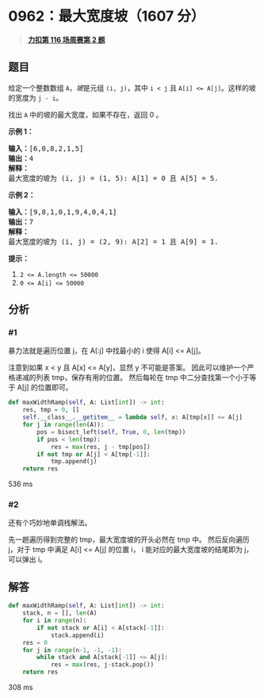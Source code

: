# 0962：最大宽度坡（1607 分）


> <u>**[力扣第 116 场周赛第 2 题](https://leetcode.cn/problems/maximum-width-ramp/)**</u>

## 题目

<p>给定一个整数数组 <code>A</code>，<em>坡</em>是元组 <code>(i, j)</code>，其中  <code>i &lt; j</code> 且 <code>A[i] &lt;= A[j]</code>。这样的坡的宽度为 <code>j - i</code>。</p>

<p>找出 <code>A</code> 中的坡的最大宽度，如果不存在，返回 0 。</p>



<p><strong>示例 1：</strong></p>

<pre><strong>输入：</strong>[6,0,8,2,1,5]
<strong>输出：</strong>4
<strong>解释：</strong>
最大宽度的坡为 (i, j) = (1, 5): A[1] = 0 且 A[5] = 5.
</pre>

<p><strong>示例 2：</strong></p>

<pre><strong>输入：</strong>[9,8,1,0,1,9,4,0,4,1]
<strong>输出：</strong>7
<strong>解释：</strong>
最大宽度的坡为 (i, j) = (2, 9): A[2] = 1 且 A[9] = 1.
</pre>



<p><strong>提示：</strong></p>

<ol>
<li><code>2 &lt;= A.length &lt;= 50000</code></li>
<li><code>0 &lt;= A[i] &lt;= 50000</code></li>
</ol>




## 分析

### #1

暴力法就是遍历位置 j，在 A[:j] 中找最小的 i 使得 A[i] <= A[j]。

注意到如果 x < y 且 A[x] <= A[y]，显然 y 不可能是答案。
因此可以维护一个严格递减的列表 tmp，保存有用的位置。
然后每轮在 tmp 中二分查找第一个小于等于 A[j] 的位置即可。

```python
def maxWidthRamp(self, A: List[int]) -> int:
	res, tmp = 0, []
	self.__class__.__getitem__ = lambda self, x: A[tmp[x]] <= A[j]
	for j in range(len(A)):
		pos = bisect_left(self, True, 0, len(tmp))
		if pos < len(tmp):
			res = max(res, j - tmp[pos])
		if not tmp or A[j] < A[tmp[-1]]:
			tmp.append(j)
	return res
```

536 ms

### #2

还有个巧妙地单调栈解法。

先一趟遍历得到完整的 tmp，最大宽度坡的开头必然在 tmp 中。
然后反向遍历 j，对于 tmp 中满足 A[i] <= A[j] 的位置 i， i 能对应的最大宽度坡的结尾即为 j，可以弹出 i。

## 解答

```python
def maxWidthRamp(self, A: List[int]) -> int:
	stack, n = [], len(A)
	for i in range(n):
		if not stack or A[i] < A[stack[-1]]:
			stack.append(i)
	res = 0
	for j in range(n-1, -1, -1):
		while stack and A[stack[-1]] <= A[j]:
			res = max(res, j-stack.pop())
	return res
```

308 ms
